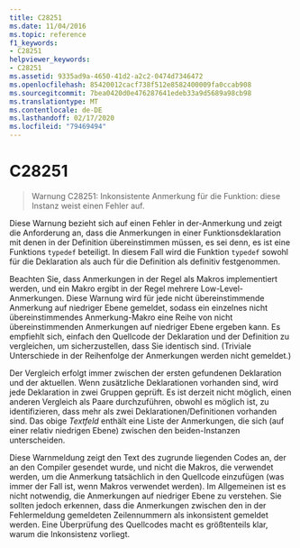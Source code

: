```yaml
---
title: C28251
ms.date: 11/04/2016
ms.topic: reference
f1_keywords:
- C28251
helpviewer_keywords:
- C28251
ms.assetid: 9335ad9a-4650-41d2-a2c2-0474d7346472
ms.openlocfilehash: 85420012cacf738f512e8582400009fa0ccab908
ms.sourcegitcommit: 7bea0420d0e476287641edeb33a9d5689a98cb98
ms.translationtype: MT
ms.contentlocale: de-DE
ms.lasthandoff: 02/17/2020
ms.locfileid: "79469494"
---
```

# <a name="c28251"></a>C28251

> Warnung C28251: Inkonsistente Anmerkung für die Funktion: diese Instanz weist einen Fehler auf.

Diese Warnung bezieht sich auf einen Fehler in der-Anmerkung und zeigt die Anforderung an, dass die Anmerkungen in einer Funktionsdeklaration mit denen in der Definition übereinstimmen müssen, es sei denn, es ist eine Funktions `typedef` beteiligt. In diesem Fall wird die Funktion `typedef` sowohl für die Deklaration als auch für die Definition als definitiv festgenommen.

Beachten Sie, dass Anmerkungen in der Regel als Makros implementiert werden, und ein Makro ergibt in der Regel mehrere Low-Level-Anmerkungen. Diese Warnung wird für jede nicht übereinstimmende Anmerkung auf niedriger Ebene gemeldet, sodass ein einzelnes nicht übereinstimmendes Anmerkung-Makro eine Reihe von nicht übereinstimmenden Anmerkungen auf niedriger Ebene ergeben kann. Es empfiehlt sich, einfach den Quellcode der Deklaration und der Definition zu vergleichen, um sicherzustellen, dass Sie identisch sind. (Triviale Unterschiede in der Reihenfolge der Anmerkungen werden nicht gemeldet.)

Der Vergleich erfolgt immer zwischen der ersten gefundenen Deklaration und der aktuellen. Wenn zusätzliche Deklarationen vorhanden sind, wird jede Deklaration in zwei Gruppen geprüft. Es ist derzeit nicht möglich, einen anderen Vergleich als Paare durchzuführen, obwohl es möglich ist, zu identifizieren, dass mehr als zwei Deklarationen/Definitionen vorhanden sind.  Das obige *Textfeld* enthält eine Liste der Anmerkungen, die sich (auf einer relativ niedrigen Ebene) zwischen den beiden-Instanzen unterscheiden.

Diese Warnmeldung zeigt den Text des zugrunde liegenden Codes an, der an den Compiler gesendet wurde, und nicht die Makros, die verwendet werden, um die Anmerkung tatsächlich in den Quellcode einzufügen (was immer der Fall ist, wenn Makros verwendet werden). Im Allgemeinen ist es nicht notwendig, die Anmerkungen auf niedriger Ebene zu verstehen. Sie sollten jedoch erkennen, dass die Anmerkungen zwischen den in der Fehlermeldung gemeldeten Zeilennummern als inkonsistent gemeldet werden. Eine Überprüfung des Quellcodes macht es größtenteils klar, warum die Inkonsistenz vorliegt.
